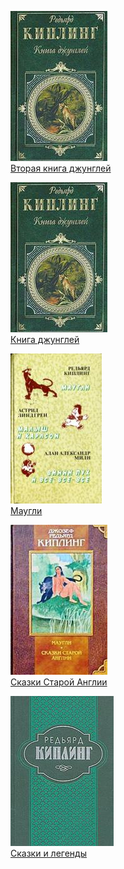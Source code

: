 ![](Вторая%20книга%20джунглей.jpg)  
[Вторая книга джунглей](Вторая%20книга%20джунглей.md)

![](Книга%20джунглей.jpg)  
[Книга джунглей](Книга%20джунглей.md)

![](Маугли.jpg)  
[Маугли](Маугли.md)

![](Сказки%20Старой%20Англии.jpg)  
[Сказки Старой Англии](Сказки%20Старой%20Англии.md)

![](Сказки%20и%20легенды.jpg)  
[Сказки и легенды](Сказки%20и%20легенды.md)

